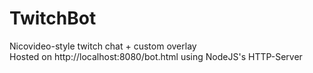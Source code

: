 # TwitchBot
 Nicovideo-style twitch chat + custom overlay<br>
 Hosted on http://localhost:8080/bot.html using NodeJS's HTTP-Server